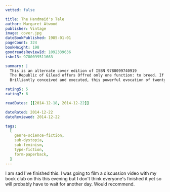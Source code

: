 ```yaml
---
vetted: false

title: The Handmaid's Tale
author: Margaret Atwood
publisher: Vintage
image: cover.jpg
dateBookPublished: 1985-01-01
pageCount: 324
bookHeight: 198
goodreadsReviewId: 1092339636
isbn13: 9780099511663

summary: |
  This is an alternate cover edition of ISBN 9780099740919
  The Republic of Gilead offers Offred only one function: to breed. If she deviates, she will, like dissenters, be hanged at the wall or sent out to die slowly of radiation sickness. But even a repressive state cannot obliterate desire – neither Offred's nor that of the two men on which her future hangs.
  Brilliantly conceived and executed, this powerful evocation of twenty-first-century America gives full rein to Margaret Atwood's devastating irony, wit and astute perception.

rating5: 5
rating7: 6

readDates: [[2014-12-18, 2014-12-22]]

dateRated: 2014-12-22
dateReviewed: 2014-12-22

tags:
  [
    genre-science-fiction,
    sub-dystopia,
    sub-feminism,
    type-fiction,
    form-paperback,
  ]
---
```


I am sad I've finished this. I was going to film a discussion video with my book club on this this evening but I don't think everyone's finished it yet so will probably have to wait for another day. Would recommend.

